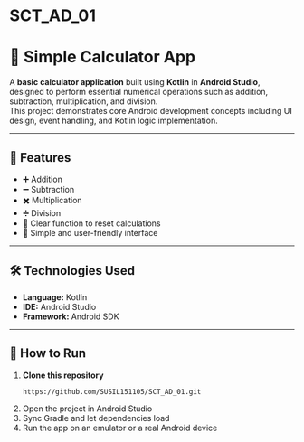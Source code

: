 # SCT_AD_01
# 🧮 Simple Calculator App

A **basic calculator application** built using **Kotlin** in **Android Studio**, designed to perform essential numerical operations such as addition, subtraction, multiplication, and division.  
This project demonstrates core Android development concepts including UI design, event handling, and Kotlin logic implementation.

---

## 🚀 Features

- ➕ Addition  
- ➖ Subtraction  
- ✖️ Multiplication  
- ➗ Division  
- 🧹 Clear function to reset calculations  
- 📱 Simple and user-friendly interface  

---

## 🛠️ Technologies Used

- **Language:** Kotlin  
- **IDE:** Android Studio  
- **Framework:** Android SDK  

---

## 🧰 How to Run

1. **Clone this repository**  
   ```bash
   https://github.com/SUSIL151105/SCT_AD_01.git
2. Open the project in Android Studio
3. Sync Gradle and let dependencies load
4. Run the app on an emulator or a real Android device
   


